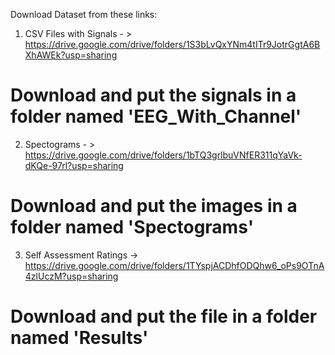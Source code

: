 Download Dataset from these links:

1. CSV Files with Signals - > https://drive.google.com/drive/folders/1S3bLvQxYNm4tITr9JotrGgtA6BXhAWEk?usp=sharing

# Download and put the signals in a folder named 'EEG_With_Channel'
   
2. Spectograms - > https://drive.google.com/drive/folders/1bTQ3grlbuVNfER311qYaVk-dKQe-97rl?usp=sharing
   
# Download and put the images in a folder named 'Spectograms'
   
3. Self Assessment Ratings -> https://drive.google.com/drive/folders/1TYspjACDhfODQhw6_oPs9OTnA4zlUczM?usp=sharing

# Download and put the file in a folder named 'Results'
